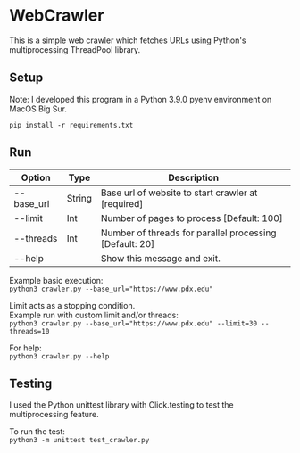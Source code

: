 # WebCrawler
This is a simple web crawler which fetches URLs using Python's multiprocessing ThreadPool library.

## Setup

Note: I developed this program in a Python 3.9.0 pyenv environment on MacOS Big Sur.

`pip install -r requirements.txt`

## Run

| Option     | Type   | Description                                              |
|------------|--------|----------------------------------------------------------|
| --base_url | String | Base url of website to start crawler at [required]       |
| --limit    | Int    | Number of pages to process [Default: 100]                |
| --threads  | Int    | Number of threads for parallel processing [Default: 20]  |
| --help     |        | Show this message and exit.                              |

Example basic execution:  
`python3 crawler.py --base_url="https://www.pdx.edu"`

Limit acts as a stopping condition.  
Example run with custom limit and/or threads:  
`python3 crawler.py --base_url="https://www.pdx.edu" --limit=30 --threads=10`

For help:  
`python3 crawler.py --help`

## Testing

I used the Python unittest library with Click.testing to test the multiprocessing feature.

To run the test:  
`python3 -m unittest test_crawler.py`





